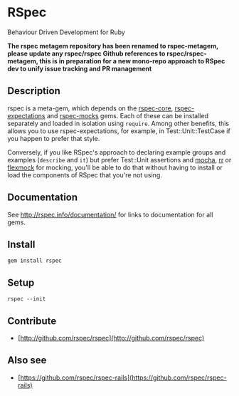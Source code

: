 # RSpec

Behaviour Driven Development for Ruby

**The rspec metagem repository has been renamed to rspec-metagem, please update
any rspec/rspec Github references to rspec/rspec-metagem, this is in preparation
for a new mono-repo approach to RSpec dev to unify issue tracking and PR management**

## Description

rspec is a meta-gem, which depends on the
[rspec-core](https://github.com/rspec/rspec/tree/main/rspec-core),
[rspec-expectations](https://github.com/rspec/rspec/tree/main/rspec-expectations)
and [rspec-mocks](https://github.com/rspec/rspec/tree/main/rspec-mocks) gems. Each of these
can be installed separately and loaded in isolation using `require`. Among
other benefits, this allows you to use rspec-expectations, for example, in
Test::Unit::TestCase if you happen to prefer that style.

Conversely, if you like RSpec's approach to declaring example groups and
examples (`describe` and `it`) but prefer Test::Unit assertions and
[mocha](https://github.com/freerange/mocha), [rr](https://github.com/rr/rr)
or [flexmock](https://github.com/jimweirich/flexmock) for mocking, you'll be
able to do that without having to install or load the components of RSpec that
you're not using.

## Documentation

See http://rspec.info/documentation/ for links to documentation for all gems.

## Install

    gem install rspec

## Setup

    rspec --init

## Contribute

* [http://github.com/rspec/rspec](http://github.com/rspec/rspec)

## Also see

* [https://github.com/rspec/rspec-rails](https://github.com/rspec/rspec-rails)
